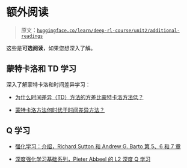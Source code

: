 # 额外阅读

> 原文：[`huggingface.co/learn/deep-rl-course/unit2/additional-readings`](https://huggingface.co/learn/deep-rl-course/unit2/additional-readings)

这些是**可选阅读**，如果您想深入了解。

## 蒙特卡洛和 TD 学习

深入了解蒙特卡洛和时间差异学习：

+   [为什么时间差异（TD）方法的方差比蒙特卡洛方法低？](https://stats.stackexchange.com/questions/355820/why-do-temporal-difference-td-methods-have-lower-variance-than-monte-carlo-met)

+   [蒙特卡洛方法何时优于时间差异方法？](https://stats.stackexchange.com/questions/336974/when-are-monte-carlo-methods-preferred-over-temporal-difference-ones)

## Q 学习

+   [强化学习：介绍，Richard Sutton 和 Andrew G. Barto 第 5、6 和 7 章](http://incompleteideas.net/book/RLbook2020.pdf)

+   [深度强化学习基础系列，Pieter Abbeel 的 L2 深度 Q 学习](https://youtu.be/Psrhxy88zww)
